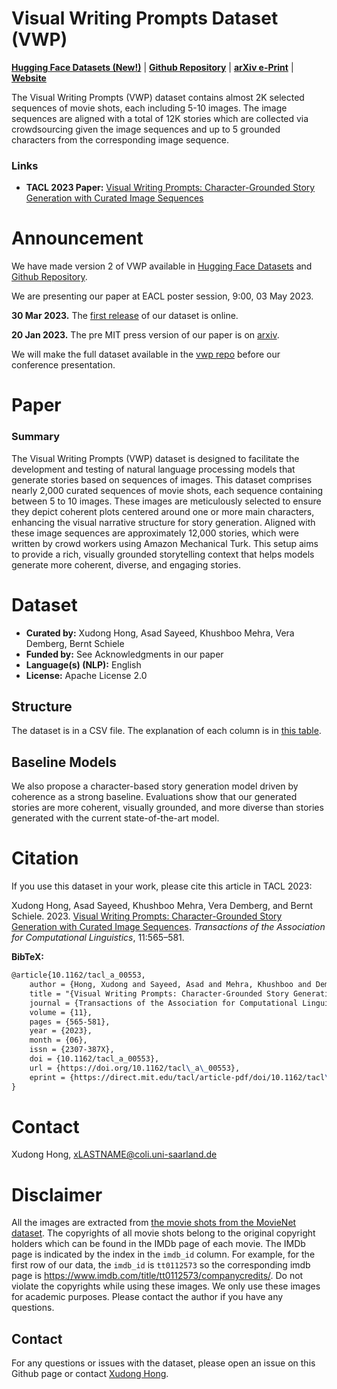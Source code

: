 # Visual Writing Prompts Dataset (VWP)

**[Hugging Face Datasets (New!)](https://huggingface.co/datasets/tonyhong/vwp)** | **[Github Repository](https://github.com/vwprompt/vwp)** | **[arXiv e-Print](https://arxiv.org/abs/2301.08571)** | **[Website](https://vwprompt.github.io/)**

<!-- Provide a quick summary of the dataset. -->

The Visual Writing Prompts (VWP) dataset contains almost 2K selected sequences of
movie shots, each including 5-10 images. The image sequences are aligned with a total of 12K stories which are collected via crowdsourcing given the image sequences and up to 5  grounded characters from the corresponding image sequence.

### Links

<!-- Provide the basic links for the dataset. -->

- **TACL 2023 Paper:** [Visual Writing Prompts: Character-Grounded Story Generation with Curated Image Sequences](https://doi.org/10.1162/tacl_a_00553)

# Announcement
We have made version 2 of VWP available in [Hugging Face Datasets](https://huggingface.co/datasets/tonyhong/vwp) and [Github Repository](https://github.com/vwprompt/vwp). 

We are presenting our paper at EACL poster session, 9:00, 03 May 2023. 

**30 Mar 2023.** The [first release](https://github.com/vwprompt/vwp/releases/tag/v1.0.0) of our dataset is online. 

**20 Jan 2023.** The pre MIT press version of our paper is on [arxiv](https://arxiv.org/abs/2301.08571v1). 

We will make the full dataset available in the [vwp repo](https://github.com/vwprompt/vwp) before our conference presentation. 

# Paper

### Summary

<!-- Provide a longer summary of what this dataset is. -->

The Visual Writing Prompts (VWP) dataset is designed to facilitate the development and testing of natural language processing models that generate stories based on sequences of images. This dataset comprises nearly 2,000 curated sequences of movie shots, each sequence containing between 5 to 10 images. These images are meticulously selected to ensure they depict coherent plots centered around one or more main characters, enhancing the visual narrative structure for story generation. Aligned with these image sequences are approximately 12,000 stories, which were written by crowd workers using Amazon Mechanical Turk. This setup aims to provide a rich, visually grounded storytelling context that helps models generate more coherent, diverse, and engaging stories.

# Dataset

<!-- This section provides a description of the dataset fields, and additional information about the dataset structure such as criteria used to create the splits, relationships between data points, etc. -->

- **Curated by:** Xudong Hong, Asad Sayeed, Khushboo Mehra, Vera Demberg, Bernt Schiele
- **Funded by:** See Acknowledgments in our paper
- **Language(s) (NLP):** English
- **License:** Apache License 2.0

## Structure

The dataset is in a CSV file. The explanation of each column is in [this table](https://github.com/vwprompt/vwp/blob/main/column_explain.csv).

## 

## Baseline Models

We also propose a character-based story generation model driven by coherence as a strong baseline. Evaluations show that our generated stories are more coherent, visually grounded, and more diverse than stories generated with the current state-of-the-art model.

# Citation

If you use this dataset in your work, please cite this article in TACL 2023:

Xudong Hong, Asad Sayeed, Khushboo Mehra, Vera Demberg, and Bernt Schiele. 2023. [Visual Writing Prompts: Character-Grounded Story Generation with Curated Image Sequences](https://aclanthology.org/2023.tacl-1.33). *Transactions of the Association for Computational Linguistics*, 11:565–581.

**BibTeX:**

```latex
@article{10.1162/tacl_a_00553,
    author = {Hong, Xudong and Sayeed, Asad and Mehra, Khushboo and Demberg, Vera and Schiele, Bernt},
    title = "{Visual Writing Prompts: Character-Grounded Story Generation with Curated Image Sequences}",
    journal = {Transactions of the Association for Computational Linguistics},
    volume = {11},
    pages = {565-581},
    year = {2023},
    month = {06},
    issn = {2307-387X},
    doi = {10.1162/tacl_a_00553},
    url = {https://doi.org/10.1162/tacl\_a\_00553},
    eprint = {https://direct.mit.edu/tacl/article-pdf/doi/10.1162/tacl\_a\_00553/2134487/tacl\_a\_00553.pdf},
}
```

# Contact

Xudong Hong, [xLASTNAME@coli.uni-saarland.de](mailto:xLASTNAME@coli.uni-saarland.de)

# Disclaimer

All the images are extracted from [the movie shots from the MovieNet dataset](https://opendatalab.com/OpenDataLab/MovieNet/tree/main/raw). The copyrights of all movie shots belong to the original copyright holders which can be found in the IMDb page of each movie. The IMDb page is indicated by the index in the `imdb_id` column. For example, for the first row of our data, the `imdb_id` is `tt0112573` so the corresponding imdb page is https://www.imdb.com/title/tt0112573/companycredits/. Do not violate the copyrights while using these images. We only use these images for academic purposes. Please contact the author if you have any questions.



## Contact
For any questions or issues with the dataset, please open an issue on this Github page or contact [Xudong Hong](mailto:xhong@coli.uni-saarland.de).
